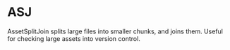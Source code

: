 # ASJ
AssetSplitJoin splits large files into smaller chunks, and joins them. Useful for checking large assets into version control.
